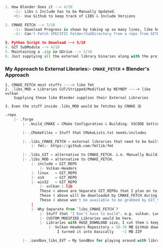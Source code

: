 ```py
1. How Blender Does it --> 4/10
    -1:- Libs & Include has to be Manually Updated.
    +5:- Use Github to keep track of LIBS & Include Versions

2. CMAKE FETCH --> 7/10
    -1:- Download Progress is shown by taking up so many lines, like hundreds.
    -2:- Can't Fetch SPECIFIC Folder/SubDirectory from a repo from GITHUB

3. Python Script to Download --> 5/10
4. GIT SubModule --> 4/10
5. Maintaining a .zip in GDrive --> 2/10
6. Just supplying all the external library binaries along with the project souurce --> 1/10
```

### My Approach to External Libraries:- `CMAKE_FETCH` + Blender's Approach
    1. CMAKE_FETCH most stuffs ----> like fmt
    2. .libs_MOD = Libraries CUT/Stripped/Modified by REYNEP ----> like vulkan
        Supplying these like Blender supplies their External Libraries

    3. Even the stuff inside .libs_MOD would be fetches by CMAKE 😜

```py
.repo
    |- .forge
        |- .build_CMAKE = CMake Configuration & Building. VSCODE Settings:- "cmake.buildDirectory"

        |- .CMakeFiles = Stuff that CMakeLists.txt needs/includes

        |- .libs_CMAKE_FETCH = external libraries that need to be built PER_OS/PLATFORM
            |- fmt:- https://github.com/fmtlib/fmt

        |- .libs_GIT = alternative to CMAKE_FETCH. i.e. Manually Building 😵‍💫 [EMPTY FOR NOW]
        |- .libs_MOD = alternative to CMAKE_FETCH.
            |- include = GIT_REPO
                |- Vulkan-Headers
            |- linux   = GIT_REPO
            |- osX     = GIT_REPO
            |- win32   = GIT_REPO
                |- vulkan-1.lib
                These 4 above are Separate GIT_REPOs that I plan on to maintain
                These 4 above will be downloaded by CMAKE_FETCH during CONFIGURATION
                These 4 above won't be available to be grabbed by GIT_SUBMODULE
            |
            |- Why Separate from `libs_CMAKE_FETCH`?
                |- Stuff that "I Don't have to build". e.g. vulkan. LunarG Builds & serves that instead.
                |- CUSTOM_MODIFIED_Libraries would be here.
                |- Libraries with HUGE_DOWNLOAD size, I cut them & keep short stuff here.
                    |- Vulkan-Headers Repository = 50-70 MB GitHub download.
                        I turned it into basically    ~1 MB ZIP

        |- .sandbox_libs_EXT = My SandBox for playing around with libraries 😵‍💫 [EMPTY FOR NOW]
```